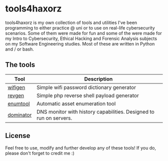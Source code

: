 # tools4haxorz
tools4haxorz is my own collection of tools and utilities I've been programming to either practice @ uni or to use on real-life cybersecurity scenarios. Some of them were made for fun and some of the were made for my Intro to Cybersecurity, Ethical Hacking and Forensic Analysis subjects on my Software Engineering studies. Most of these are written in Python and / or bash.

## The tools

| Tool | Description |
| --- | --- |
| [wifigen](https://github.com/nothing4free/wifigen) | Simple wifi password dictionary generator |
| [revgen](https://github.com/nothing4free/revgen) | Simple php reverse shell payload generator |
| [enumtool](https://github.com/nothing4free/enumtool) | Automatic asset enumeration tool |
| [dominator](https://github.com/nothing4free/dominator) | DNS monitor with history capabilities. Designed to run on servers. |


## License

Feel free to use, modify and further develop any of these tools! If you do, please don't forget to credit me :)
